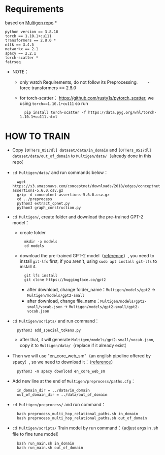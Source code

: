# Requirements

based on [Multigen repo](https://github.com/cdjhz/multigen) *

    python version == 3.8.10
    torch == 1.10.1+cu111
    transformers == 2.8.0 *
    nltk == 3.4.5
    networkx == 2.1
    spacy == 2.2.1
    torch-scatter *
    fairseq

- NOTE：

    - only watch Requirements, do not follow its Preprocessing.
　　- force transformers == 2.8.0
    - for torch-scatter： https://github.com/rusty1s/pytorch_scatter, we using `torch==1.10.1+cu111` so run

            pip install torch-scatter -f https://data.pyg.org/whl/torch-1.10.1+cu111.html


# HOW TO TRAIN

- Copy `[OTTers_0517dl] dataset/data/in_domain` and `[OTTers_0517dl] dataset/data/out_of_domain` to `Multigen/data/`（already done in this repo）


- `cd Multigen/data/` and run commands below：

        wget https://s3.amazonaws.com/conceptnet/downloads/2018/edges/conceptnet-assertions-5.6.0.csv.gz
        gzip -d conceptnet-assertions-5.6.0.csv.gz
        cd ../preprocess
        python3 extract_cpnet.py
        python3 graph_construction.py

- `cd Multigen/`, create folder and download the pre-trained GPT-2 model：

    - create folder

            mkdir -p models
            cd models
    
    - download the pre-trained GPT-2 model（[reference](https://huggingface.co/gpt2/tree/main)）, you need to install `git-lfs` first, if you aren't, using `sudo apt install git-lfs` to install it.
    
            git lfs install
            git clone https://huggingface.co/gpt2

        - after download, change folder_name：`Multigen/models/gpt2` -> `Multigen/models/gpt2-small`
        - after download, change file_name：`Multigen/models/gpt2-small/vocab.json` -> `Multigen/models/gpt2-small/gpt2-vocab.json`

- `cd Multigen/scripts/` and run command：

        python3 add_special_tokens.py

    - after that, it will generate `Multigen/models/gpt2-small/vocab.json`, copy it to `Multigen/data/`（replace if it already exist）


- Then we will use "en_core_web_sm"（an english pipeline offered by spacy）, so we need to download it：（[reference](https://clay-atlas.com/blog/2020/05/11/python-cn-package-spacy-error-os/)）

        python3 -m spacy download en_core_web_sm

- Add new line at the end of `Multigen/preprocess/paths.cfg`：

        in_domain_dir = ../data/in_domain
        out_of_domain_dir = ../data/out_of_domain

- `cd Multigen/preprocess/` and run command：
    
        bash preprocess_multi_hop_relational_paths.sh in_domain
        bash preprocess_multi_hop_relational_paths.sh out_of_domain


- `cd Multigen/scripts/` Train model by run command：（adjust args in .sh file to fine tune model）

        bash run_main.sh in_domain
        bash run_main.sh out_of_domain